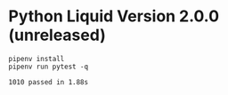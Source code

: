 # Python Liquid Version 2.0.0 (unreleased)

```
pipenv install
pipenv run pytest -q
```

```
1010 passed in 1.88s
```
